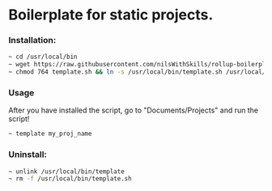 # Boilerplate for static projects.

### Installation:

```bash
~ cd /usr/local/bin
~ wget https://raw.githubusercontent.com/nilsWithSkills/rollup-boilerplate/master/template.sh
~ chmod 764 template.sh && ln -s /usr/local/bin/template.sh /usr/local/bin/template
```

### Usage
After you have installed the script, go to "Documents/Projects" and run the script!
```bash
~ template my_proj_name
```

### Uninstall:

```bash
~ unlink /usr/local/bin/template
~ rm -f /usr/local/bin/template.sh
``` 
